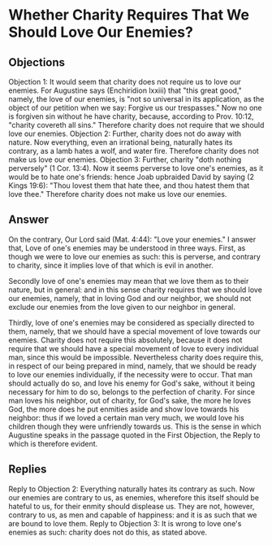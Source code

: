 # Whether Charity Requires That We Should Love Our Enemies?
## Objections
Objection 1: It would seem that charity does not require us to love our enemies. For Augustine says (Enchiridion lxxiii) that "this great good," namely, the love of our enemies, is "not so universal in its application, as the object of our petition when we say: Forgive us our trespasses." Now no one is forgiven sin without he have charity, because, according to Prov. 10:12, "charity covereth all sins." Therefore charity does not require that we should love our enemies.
Objection 2: Further, charity does not do away with nature. Now everything, even an irrational being, naturally hates its contrary, as a lamb hates a wolf, and water fire. Therefore charity does not make us love our enemies.
Objection 3: Further, charity "doth nothing perversely" (1 Cor. 13:4). Now it seems perverse to love one's enemies, as it would be to hate one's friends: hence Joab upbraided David by saying (2 Kings 19:6): "Thou lovest them that hate thee, and thou hatest them that love thee." Therefore charity does not make us love our enemies.
## Answer
On the contrary, Our Lord said (Mat. 4:44): "Love your enemies."
I answer that, Love of one's enemies may be understood in three ways. First, as though we were to love our enemies as such: this is perverse, and contrary to charity, since it implies love of that which is evil in another.

Secondly love of one's enemies may mean that we love them as to their nature, but in general: and in this sense charity requires that we should love our enemies, namely, that in loving God and our neighbor, we should not exclude our enemies from the love given to our neighbor in general.

Thirdly, love of one's enemies may be considered as specially directed to them, namely, that we should have a special movement of love towards our enemies. Charity does not require this absolutely, because it does not require that we should have a special movement of love to every individual man, since this would be impossible. Nevertheless charity does require this, in respect of our being prepared in mind, namely, that we should be ready to love our enemies individually, if the necessity were to occur. That man should actually do so, and love his enemy for God's sake, without it being necessary for him to do so, belongs to the perfection of charity. For since man loves his neighbor, out of charity, for God's sake, the more he loves God, the more does he put enmities aside and show love towards his neighbor: thus if we loved a certain man very much, we would love his children though they were unfriendly towards us. This is the sense in which Augustine speaks in the passage quoted in the First Objection, the Reply to which is therefore evident.
## Replies
Reply to Objection 2: Everything naturally hates its contrary as such. Now our enemies are contrary to us, as enemies, wherefore this itself should be hateful to us, for their enmity should displease us. They are not, however, contrary to us, as men and capable of happiness: and it is as such that we are bound to love them.
Reply to Objection 3: It is wrong to love one's enemies as such: charity does not do this, as stated above.